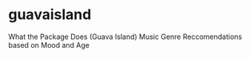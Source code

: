 # guavaisland
What the Package Does (Guava Island)
Music Genre Reccomendations based on Mood and Age
